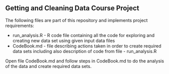 ## Getting and Cleaning Data Course Project

The following files are part of this repository and implements project requirements:

* run_analysis.R - R code file containing all the code for exploring and creating new data set using given input data files
* CodeBook.md - file describing actions taken in order to create required data sets including also description of code from file - run_analysis.R

Open file CodeBook.md and follow steps in CodeBook.md to do the analysis of the data and create required data sets.